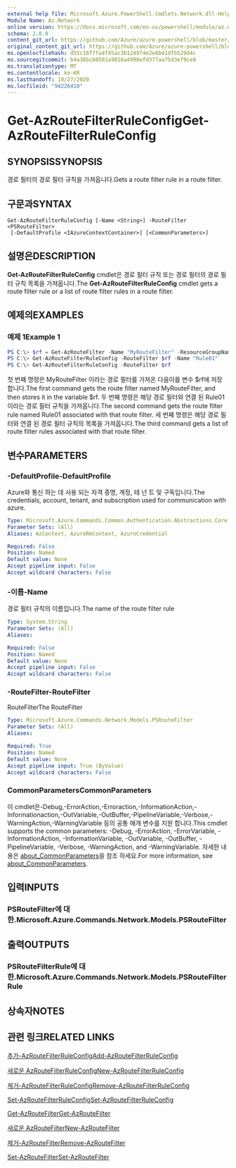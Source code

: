 ```yaml
---
external help file: Microsoft.Azure.PowerShell.Cmdlets.Network.dll-Help.xml
Module Name: Az.Network
online version: https://docs.microsoft.com/en-us/powershell/module/az.network/get-azroutefilterruleconfig
schema: 2.0.0
content_git_url: https://github.com/Azure/azure-powershell/blob/master/src/Network/Network/help/Get-AzRouteFilterRuleConfig.md
original_content_git_url: https://github.com/Azure/azure-powershell/blob/master/src/Network/Network/help/Get-AzRouteFilterRuleConfig.md
ms.openlocfilehash: d55c16f7fa4f45ac3b1249f4e2e8b41dfb529d4c
ms.sourcegitcommit: b4a38bcb0501a9016a4998efd377aa75d3ef9ce8
ms.translationtype: MT
ms.contentlocale: ko-KR
ms.lasthandoff: 10/27/2020
ms.locfileid: "94226410"
---
```

# <span data-ttu-id="23629-101">Get-AzRouteFilterRuleConfig</span><span class="sxs-lookup"><span data-stu-id="23629-101">Get-AzRouteFilterRuleConfig</span></span>

## <span data-ttu-id="23629-102">SYNOPSIS</span><span class="sxs-lookup"><span data-stu-id="23629-102">SYNOPSIS</span></span>
<span data-ttu-id="23629-103">경로 필터의 경로 필터 규칙을 가져옵니다.</span><span class="sxs-lookup"><span data-stu-id="23629-103">Gets a route filter rule in a route filter.</span></span>

## <span data-ttu-id="23629-104">구문과</span><span class="sxs-lookup"><span data-stu-id="23629-104">SYNTAX</span></span>

```
Get-AzRouteFilterRuleConfig [-Name <String>] -RouteFilter <PSRouteFilter>
 [-DefaultProfile <IAzureContextContainer>] [<CommonParameters>]
```

## <span data-ttu-id="23629-105">설명은</span><span class="sxs-lookup"><span data-stu-id="23629-105">DESCRIPTION</span></span>
<span data-ttu-id="23629-106">**Get-AzRouteFilterRuleConfig** cmdlet은 경로 필터 규칙 또는 경로 필터의 경로 필터 규칙 목록을 가져옵니다.</span><span class="sxs-lookup"><span data-stu-id="23629-106">The **Get-AzRouteFilterRuleConfig** cmdlet gets a route filter rule or a list of route filter rules in a route filter.</span></span>

## <span data-ttu-id="23629-107">예제의</span><span class="sxs-lookup"><span data-stu-id="23629-107">EXAMPLES</span></span>

### <span data-ttu-id="23629-108">예제 1</span><span class="sxs-lookup"><span data-stu-id="23629-108">Example 1</span></span>
```powershell
PS C:\> $rf = Get-AzRouteFilter -Name "MyRouteFilter" -ResourceGroupName "MyResourceGroup"
PS C:\> Get-AzRouteFilterRuleConfig -RouteFilter $rf -Name "Rule01"
PS C:\> Get-AzRouteFilterRuleConfig -RouteFilter $rf
```

<span data-ttu-id="23629-109">첫 번째 명령은 MyRouteFilter 이라는 경로 필터를 가져온 다음이를 변수 $rf에 저장 합니다.</span><span class="sxs-lookup"><span data-stu-id="23629-109">The first command gets the route filter named MyRouteFilter, and then stores it in the variable $rf.</span></span>
<span data-ttu-id="23629-110">두 번째 명령은 해당 경로 필터와 연결 된 Rule01 이라는 경로 필터 규칙을 가져옵니다.</span><span class="sxs-lookup"><span data-stu-id="23629-110">The second command gets the route filter rule named Rule01 associated with that route filter.</span></span>
<span data-ttu-id="23629-111">세 번째 명령은 해당 경로 필터와 연결 된 경로 필터 규칙의 목록을 가져옵니다.</span><span class="sxs-lookup"><span data-stu-id="23629-111">The third command gets a list of route filter rules associated with that route filter.</span></span>

## <span data-ttu-id="23629-112">변수</span><span class="sxs-lookup"><span data-stu-id="23629-112">PARAMETERS</span></span>

### <span data-ttu-id="23629-113">-DefaultProfile</span><span class="sxs-lookup"><span data-stu-id="23629-113">-DefaultProfile</span></span>
<span data-ttu-id="23629-114">Azure와 통신 하는 데 사용 되는 자격 증명, 계정, 테 넌 트 및 구독입니다.</span><span class="sxs-lookup"><span data-stu-id="23629-114">The credentials, account, tenant, and subscription used for communication with azure.</span></span>

```yaml
Type: Microsoft.Azure.Commands.Common.Authentication.Abstractions.Core.IAzureContextContainer
Parameter Sets: (All)
Aliases: AzContext, AzureRmContext, AzureCredential

Required: False
Position: Named
Default value: None
Accept pipeline input: False
Accept wildcard characters: False
```

### <span data-ttu-id="23629-115">-이름</span><span class="sxs-lookup"><span data-stu-id="23629-115">-Name</span></span>
<span data-ttu-id="23629-116">경로 필터 규칙의 이름입니다.</span><span class="sxs-lookup"><span data-stu-id="23629-116">The name of the route filter rule</span></span>

```yaml
Type: System.String
Parameter Sets: (All)
Aliases:

Required: False
Position: Named
Default value: None
Accept pipeline input: False
Accept wildcard characters: False
```

### <span data-ttu-id="23629-117">-RouteFilter</span><span class="sxs-lookup"><span data-stu-id="23629-117">-RouteFilter</span></span>
<span data-ttu-id="23629-118">RouteFilter</span><span class="sxs-lookup"><span data-stu-id="23629-118">The RouteFilter</span></span>

```yaml
Type: Microsoft.Azure.Commands.Network.Models.PSRouteFilter
Parameter Sets: (All)
Aliases:

Required: True
Position: Named
Default value: None
Accept pipeline input: True (ByValue)
Accept wildcard characters: False
```

### <span data-ttu-id="23629-119">CommonParameters</span><span class="sxs-lookup"><span data-stu-id="23629-119">CommonParameters</span></span>
<span data-ttu-id="23629-120">이 cmdlet은-Debug,-ErrorAction,-Erroraction,-InformationAction,-Informationaction,-OutVariable,-OutBuffer,-PipelineVariable,-Verbose,-WarningAction,-WarningVariable 등의 공통 매개 변수를 지원 합니다.</span><span class="sxs-lookup"><span data-stu-id="23629-120">This cmdlet supports the common parameters: -Debug, -ErrorAction, -ErrorVariable, -InformationAction, -InformationVariable, -OutVariable, -OutBuffer, -PipelineVariable, -Verbose, -WarningAction, and -WarningVariable.</span></span> <span data-ttu-id="23629-121">자세한 내용은 [about_CommonParameters](http://go.microsoft.com/fwlink/?LinkID=113216)을 참조 하세요.</span><span class="sxs-lookup"><span data-stu-id="23629-121">For more information, see [about_CommonParameters](http://go.microsoft.com/fwlink/?LinkID=113216).</span></span>

## <span data-ttu-id="23629-122">입력</span><span class="sxs-lookup"><span data-stu-id="23629-122">INPUTS</span></span>

### <span data-ttu-id="23629-123">PSRouteFilter에 대 한.</span><span class="sxs-lookup"><span data-stu-id="23629-123">Microsoft.Azure.Commands.Network.Models.PSRouteFilter</span></span>

## <span data-ttu-id="23629-124">출력</span><span class="sxs-lookup"><span data-stu-id="23629-124">OUTPUTS</span></span>

### <span data-ttu-id="23629-125">PSRouteFilterRule에 대 한.</span><span class="sxs-lookup"><span data-stu-id="23629-125">Microsoft.Azure.Commands.Network.Models.PSRouteFilterRule</span></span>

## <span data-ttu-id="23629-126">상속자</span><span class="sxs-lookup"><span data-stu-id="23629-126">NOTES</span></span>

## <span data-ttu-id="23629-127">관련 링크</span><span class="sxs-lookup"><span data-stu-id="23629-127">RELATED LINKS</span></span>

[<span data-ttu-id="23629-128">추가-AzRouteFilterRuleConfig</span><span class="sxs-lookup"><span data-stu-id="23629-128">Add-AzRouteFilterRuleConfig</span></span>](./Add-AzRouteFilterRuleConfig.md)

[<span data-ttu-id="23629-129">새로운 AzRouteFilterRuleConfig</span><span class="sxs-lookup"><span data-stu-id="23629-129">New-AzRouteFilterRuleConfig</span></span>](./New-AzRouteFilterRuleConfig.md)

[<span data-ttu-id="23629-130">제거-AzRouteFilterRuleConfig</span><span class="sxs-lookup"><span data-stu-id="23629-130">Remove-AzRouteFilterRuleConfig</span></span>](./Remove-AzRouteFilterRuleConfig.md)

[<span data-ttu-id="23629-131">Set-AzRouteFilterRuleConfig</span><span class="sxs-lookup"><span data-stu-id="23629-131">Set-AzRouteFilterRuleConfig</span></span>](./Set-AzRouteFilterRuleConfig.md)

[<span data-ttu-id="23629-132">Get-AzRouteFilter</span><span class="sxs-lookup"><span data-stu-id="23629-132">Get-AzRouteFilter</span></span>](./Get-AzRouteFilter.md)

[<span data-ttu-id="23629-133">새로운 AzRouteFilter</span><span class="sxs-lookup"><span data-stu-id="23629-133">New-AzRouteFilter</span></span>](./New-AzRouteFilter.md)

[<span data-ttu-id="23629-134">제거-AzRouteFilter</span><span class="sxs-lookup"><span data-stu-id="23629-134">Remove-AzRouteFilter</span></span>](./Remove-AzRouteFilter.md)

[<span data-ttu-id="23629-135">Set-AzRouteFilter</span><span class="sxs-lookup"><span data-stu-id="23629-135">Set-AzRouteFilter</span></span>](./Set-AzRouteFilter.md)

